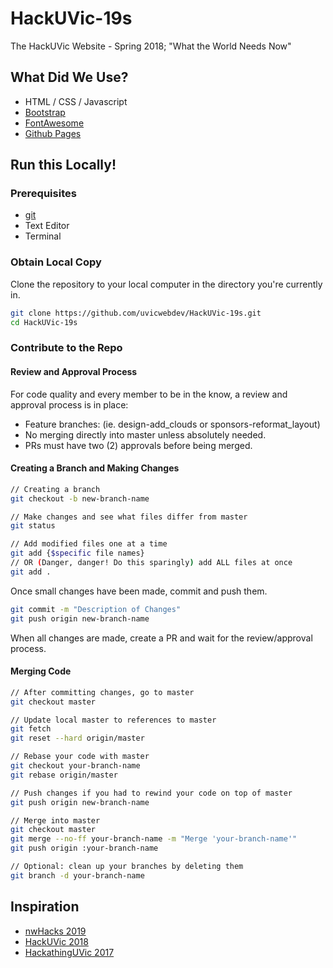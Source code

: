 # HackUVic-19s

The HackUVic Website - Spring 2018; "What the World Needs Now"

## What Did We Use?

* HTML / CSS / Javascript
* [Bootstrap](https://getbootstrap.com/)
* [FontAwesome](https://fontawesome.com/)
* [Github Pages](https://pages.github.com/)

## Run this Locally!

### Prerequisites

* [git](https://git-scm.com/)
* Text Editor
* Terminal

### Obtain Local Copy

Clone the repository to your local computer in the directory you're currently in.

```bash
git clone https://github.com/uvicwebdev/HackUVic-19s.git
cd HackUVic-19s
```

### Contribute to the Repo

#### Review and Approval Process

For code quality and every member to be in the know, a review and approval process is in place:

* Feature branches: (ie. design-add_clouds or sponsors-reformat_layout)
* No merging directly into master unless absolutely needed.
* PRs must have two (2) approvals before being merged.

#### Creating a Branch and Making Changes

```bash
// Creating a branch
git checkout -b new-branch-name

// Make changes and see what files differ from master
git status

// Add modified files one at a time
git add {$specific file names}
// OR (Danger, danger! Do this sparingly) add ALL files at once
git add .
```

Once small changes have been made, commit and push them.
```bash
git commit -m "Description of Changes"
git push origin new-branch-name
```

When all changes are made, create a PR and wait for the review/approval process.

#### Merging Code

```bash
// After committing changes, go to master
git checkout master

// Update local master to references to master
git fetch
git reset --hard origin/master

// Rebase your code with master
git checkout your-branch-name
git rebase origin/master

// Push changes if you had to rewind your code on top of master
git push origin new-branch-name

// Merge into master
git checkout master
git merge --no-ff your-branch-name -m "Merge 'your-branch-name'"
git push origin :your-branch-name

// Optional: clean up your branches by deleting them
git branch -d your-branch-name

```

## Inspiration

* [nwHacks 2019](https://www.nwhacks.io/)
* [HackUVic 2018](http://18w.hackuvic.com/)
* [HackathingUVic 2017](http://www.hackathinguvic.com/)

